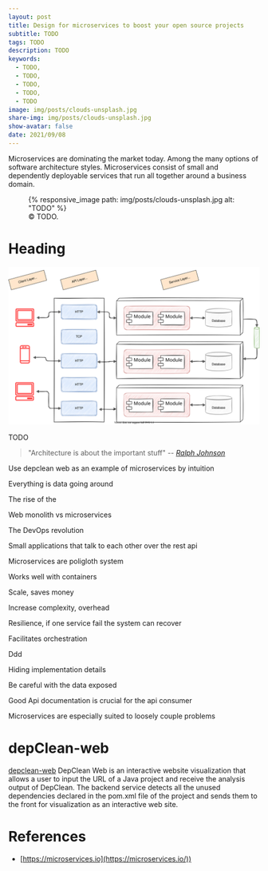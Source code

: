 ```yaml
---
layout: post
title: Design for microservices to boost your open source projects
subtitle: TODO
tags: TODO
description: TODO
keywords:
  - TODO,
  - TODO,
  - TODO,
  - TODO,
  - TODO
image: img/posts/clouds-unsplash.jpg
share-img: img/posts/clouds-unsplash.jpg
show-avatar: false
date: 2021/09/08
---
```


Microservices are dominating the market today.
Among the many options of software architecture styles.
Microservices consist of small and dependently deployable services that run all together around a business domain.

<figure class="jb_picture">
  {% responsive_image path: img/posts/clouds-unsplash.jpg alt: "TODO" %}
  <figcaption class="stroke">
    &#169; TODO. 
    </figcaption>
</figure>

# Heading

<img src = "/img/posts/microservices_topology.drawio.svg" alt="My Happy SVG"/>

TODO

> "Architecture is about the important stuff" -- <cite>[Ralph Johnson](<https://en.wikipedia.org/wiki/Ralph_Johnson_(computer_scientist)>)</cite>

Use depclean web as an example of microservices by intuition

Everything is data going around

The rise of the

Web monolith vs microservices

The DevOps revolution

Small applications that talk to each other over the rest api

Microservices are poligloth system

Works well with containers

Scale, saves money

Increase complexity, overhead

Resilience, if one service fail the system can recover

Facilitates orchestration

Ddd

Hiding implementation details

Be careful with the data exposed

Good Api documentation is crucial for the api consumer

Microservices are especially suited to loosely couple problems

# depClean-web

[depclean-web](https://github.com/castor-software/depclean-web)
DepClean Web is an interactive website visualization that allows a user to input the URL of a Java project and receive the analysis output of DepClean.
The backend service detects all the unused dependencies declared in the pom.xml file of the project and sends them to the front for visualization as an interactive web site.

# References

- [https://microservices.io](https://microservices.io/))
